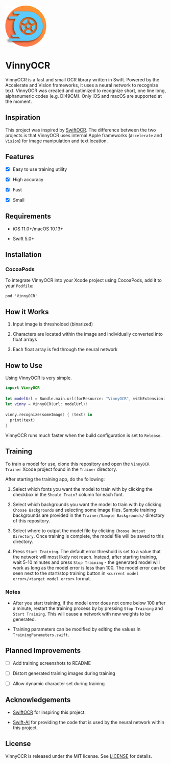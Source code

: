 ![Logo](https://github.com/igorefremov/VinnyOCR/raw/master/Trainer/VinnyOCR%20Trainer/Assets.xcassets/AppIcon.appiconset/Icon-128.png)

# VinnyOCR

VinnyOCR is a fast and small OCR library written in Swift. Powered by the Accelerate and Vision frameworks, it uses a neural network to recognize text.
VinnyOCR was created and optimized to recognize short, one line long, alphanumeric codes (e.g. DI49CM). Only iOS and macOS are supported at the moment.

## Inspiration

This project was inspired by [SwiftOCR](https://github.com/garnele007/SwiftOCR). The difference between the two projects is that VinnyOCR uses internal
Apple frameworks (`Accelerate` and `Vision`) for image manipulation and text location.

## Features

- [x] Easy to use training utility

- [x] High accuracy

- [x] Fast

- [x] Small

## Requirements

- iOS 11.0+/macOS 10.13+

- Swift 5.0+

## Installation

### CocoaPods

To integrate VinnyOCR into your Xcode project using CocoaPods, add it to your `Podfile`:

`pod 'VinnyOCR'`

## How it Works

1. Input image is thresholded (binarized)

2. Characters are located within the image and individually converted into float arrays

3. Each float array is fed through the neural network

## How to Use

Using VinnyOCR is very simple.

```swift
import VinnyOCR

let modelUrl = Bundle.main.url(forResource: "VinnyOCR", withExtension: "ocr")!
let vinny = VinnyOCR(url: modelUrl)!

vinny.recognize(someImage) { (text) in
  print(text)
}
```

VinnyOCR runs much faster when the build configuration is set to `Release`.

## Training

To train a model for use, clone this repository and open the `VinnyOCR Trainer` Xcode project found in the `Trainer` directory.

After starting the training app, do the following:

1. Select which fonts you want the model to train with by clicking the checkbox in the `Should Train?` column for each font.

2. Select which backgrounds you want the model to train with by clicking `Choose Backgrounds` and selecting some image files. Sample training backgrounds are provided
   in the `Trainer/Sample Backgrounds/` directory of this repository.

3. Select where to output the model file by clicking `Choose Output Directory`. Once training is complete, the model file will be saved to this directory.

4. Press `Start Training`. The default error threshold is set to a value that the network will most likely not reach. Instead, after starting training, wait 5-10 minutes
   and press `Stop Training` - the generated model will work as long as the model error is less than 100. The model error can be seen next to the start/stop training
   button in `<current model error>/<target model error>` format.

### Notes

- After you start training, if the model error does not come below 100 after a minute, restart the training process by by pressing `Stop Training` and `Start Training`.
  This will cause a network with new weights to be generated.

- Training parameters can be modified by editing the values in `TrainingParameters.swift`.

## Planned Improvements

- [ ] Add training screenshots to README

- [ ] Distort generated training images during training

- [ ] Allow dynamic character set during training

## Acknowledgements

- [SwiftOCR](https://github.com/garnele007/SwiftOCR) for inspiring this project.

- [Swift-AI](https://github.com/Swift-AI/Swift-AI) for providing the code that is used by the neural network within this project.

## License

VinnyOCR is released under the MIT license. See [LICENSE](https://github.com/igorefremov/VinnyOCR/blob/master/LICENSE) for details.
